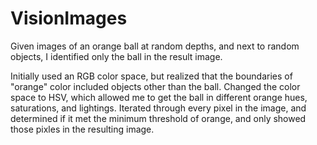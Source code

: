 # VisionImages
Given images of an orange ball at random depths, and next to random objects, I identified only the ball in the result image. 

Initially used an RGB color space, but realized that the boundaries of "orange" color included objects other than the ball. Changed the color space to HSV, which allowed me to get the ball in different orange hues, saturations, and lightings. Iterated through every pixel in the image, and determined if it met the minimum threshold of orange, and only showed those pixles in the resulting image. 
